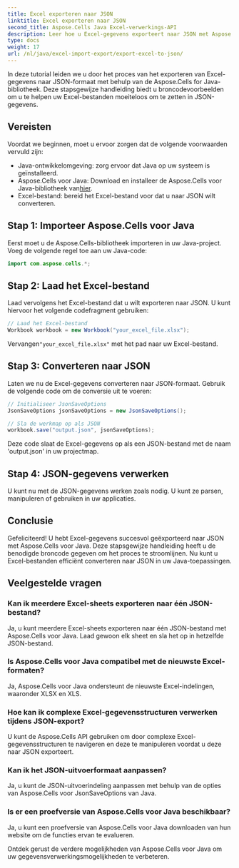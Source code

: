 ```yaml
---
title: Excel exporteren naar JSON
linktitle: Excel exporteren naar JSON
second_title: Aspose.Cells Java Excel-verwerkings-API
description: Leer hoe u Excel-gegevens exporteert naar JSON met Aspose.Cells voor Java. Volg deze stapsgewijze handleiding met broncode voor naadloze conversie.
type: docs
weight: 17
url: /nl/java/excel-import-export/export-excel-to-json/
---
```


In deze tutorial leiden we u door het proces van het exporteren van Excel-gegevens naar JSON-formaat met behulp van de Aspose.Cells for Java-bibliotheek. Deze stapsgewijze handleiding biedt u broncodevoorbeelden om u te helpen uw Excel-bestanden moeiteloos om te zetten in JSON-gegevens.

## Vereisten
Voordat we beginnen, moet u ervoor zorgen dat de volgende voorwaarden vervuld zijn:

- Java-ontwikkelomgeving: zorg ervoor dat Java op uw systeem is geïnstalleerd.
-  Aspose.Cells voor Java: Download en installeer de Aspose.Cells voor Java-bibliotheek van[hier](https://releases.aspose.com/cells/java/).
- Excel-bestand: bereid het Excel-bestand voor dat u naar JSON wilt converteren.

## Stap 1: Importeer Aspose.Cells voor Java
Eerst moet u de Aspose.Cells-bibliotheek importeren in uw Java-project. Voeg de volgende regel toe aan uw Java-code:

```java
import com.aspose.cells.*;
```

## Stap 2: Laad het Excel-bestand
Laad vervolgens het Excel-bestand dat u wilt exporteren naar JSON. U kunt hiervoor het volgende codefragment gebruiken:

```java
// Laad het Excel-bestand
Workbook workbook = new Workbook("your_excel_file.xlsx");
```

 Vervangen`"your_excel_file.xlsx"` met het pad naar uw Excel-bestand.

## Stap 3: Converteren naar JSON
Laten we nu de Excel-gegevens converteren naar JSON-formaat. Gebruik de volgende code om de conversie uit te voeren:

```java
// Initialiseer JsonSaveOptions
JsonSaveOptions jsonSaveOptions = new JsonSaveOptions();

// Sla de werkmap op als JSON
workbook.save("output.json", jsonSaveOptions);
```

Deze code slaat de Excel-gegevens op als een JSON-bestand met de naam 'output.json' in uw projectmap.

## Stap 4: JSON-gegevens verwerken
U kunt nu met de JSON-gegevens werken zoals nodig. U kunt ze parsen, manipuleren of gebruiken in uw applicaties.

## Conclusie
Gefeliciteerd! U hebt Excel-gegevens succesvol geëxporteerd naar JSON met Aspose.Cells voor Java. Deze stapsgewijze handleiding heeft u de benodigde broncode gegeven om het proces te stroomlijnen. Nu kunt u Excel-bestanden efficiënt converteren naar JSON in uw Java-toepassingen.

## Veelgestelde vragen
### Kan ik meerdere Excel-sheets exporteren naar één JSON-bestand?
   Ja, u kunt meerdere Excel-sheets exporteren naar één JSON-bestand met Aspose.Cells voor Java. Laad gewoon elk sheet en sla het op in hetzelfde JSON-bestand.

### Is Aspose.Cells voor Java compatibel met de nieuwste Excel-formaten?
   Ja, Aspose.Cells voor Java ondersteunt de nieuwste Excel-indelingen, waaronder XLSX en XLS.

### Hoe kan ik complexe Excel-gegevensstructuren verwerken tijdens JSON-export?
   U kunt de Aspose.Cells API gebruiken om door complexe Excel-gegevensstructuren te navigeren en deze te manipuleren voordat u deze naar JSON exporteert.

### Kan ik het JSON-uitvoerformaat aanpassen?
   Ja, u kunt de JSON-uitvoerindeling aanpassen met behulp van de opties van Aspose.Cells voor JsonSaveOptions van Java.

### Is er een proefversie van Aspose.Cells voor Java beschikbaar?
   Ja, u kunt een proefversie van Aspose.Cells voor Java downloaden van hun website om de functies ervan te evalueren.

Ontdek gerust de verdere mogelijkheden van Aspose.Cells voor Java om uw gegevensverwerkingsmogelijkheden te verbeteren.